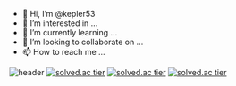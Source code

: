 - 👋 Hi, I’m @kepler53
- 👀 I’m interested in ...
- 🌱 I’m currently learning ...
- 💞️ I’m looking to collaborate on ...
- 📫 How to reach me ...

![header](https://capsule-render.vercel.app/api?type=slice&color=gradient&text=%20JisuPark%20%20&height=200&fontSize=100)
[![solved.ac tier](http://mazassumnida.wtf/api/generate_badge?boj={userid})](https://solved.ac/{dlwhdgus53})
[![solved.ac tier](http://mazassumnida.wtf/api/v2/generate_badge?boj={userid})](https://solved.ac/{dlwhdgus53})
[![solved.ac tier](http://mazassumnida.wtf/api/mini/generate_badge?boj={userid})](https://solved.ac/{dlwhdgus53})


<!---
kepler53/kepler53 is a ✨ special ✨ repository because its `README.md` (this file) appears on your GitHub profile.
You can click the Preview link to take a look at your changes.
--->
